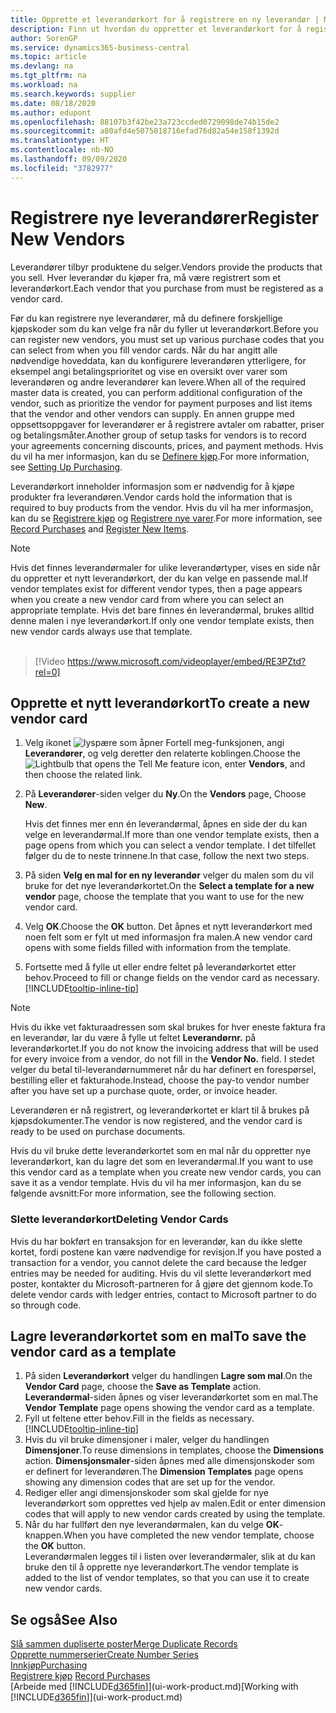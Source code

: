```yaml
---
title: Opprette et leverandørkort for å registrere en ny leverandør | Microsoft-dokumentasjon
description: Finn ut hvordan du oppretter et leverandørkort for å registrere en ny leverandør.
author: SorenGP
ms.service: dynamics365-business-central
ms.topic: article
ms.devlang: na
ms.tgt_pltfrm: na
ms.workload: na
ms.search.keywords: supplier
ms.date: 08/18/2020
ms.author: edupont
ms.openlocfilehash: 88107b3f42be23a723ccded0729098de74b15de2
ms.sourcegitcommit: a80afd4e5075018716efad76d82a54e158f1392d
ms.translationtype: HT
ms.contentlocale: nb-NO
ms.lasthandoff: 09/09/2020
ms.locfileid: "3782977"
---
```

# <a name="register-new-vendors"></a><span data-ttu-id="cde1b-103">Registrere nye leverandører</span><span class="sxs-lookup"><span data-stu-id="cde1b-103">Register New Vendors</span></span>

<span data-ttu-id="cde1b-104">Leverandører tilbyr produktene du selger.</span><span class="sxs-lookup"><span data-stu-id="cde1b-104">Vendors provide the products that you sell.</span></span> <span data-ttu-id="cde1b-105">Hver leverandør du kjøper fra, må være registrert som et leverandørkort.</span><span class="sxs-lookup"><span data-stu-id="cde1b-105">Each vendor that you purchase from must be registered as a vendor card.</span></span>

<span data-ttu-id="cde1b-106">Før du kan registrere nye leverandører, må du definere forskjellige kjøpskoder som du kan velge fra når du fyller ut leverandørkort.</span><span class="sxs-lookup"><span data-stu-id="cde1b-106">Before you can register new vendors, you must set up various purchase codes that you can select from when you fill vendor cards.</span></span> <span data-ttu-id="cde1b-107">Når du har angitt alle nødvendige hoveddata, kan du konfigurere leverandøren ytterligere, for eksempel angi betalingsprioritet og vise en oversikt over varer som leverandøren og andre leverandører kan levere.</span><span class="sxs-lookup"><span data-stu-id="cde1b-107">When all of the required master data is created, you can perform additional configuration of the vendor, such as prioritize the vendor for payment purposes and list items that the vendor and other vendors can supply.</span></span> <span data-ttu-id="cde1b-108">En annen gruppe med oppsettsoppgaver for leverandører er å registrere avtaler om rabatter, priser og betalingsmåter.</span><span class="sxs-lookup"><span data-stu-id="cde1b-108">Another group of setup tasks for vendors is to record your agreements concerning discounts, prices, and payment methods.</span></span> <span data-ttu-id="cde1b-109">Hvis du vil ha mer informasjon, kan du se [Definere kjøp](purchasing-setup-purchasing.md).</span><span class="sxs-lookup"><span data-stu-id="cde1b-109">For more information, see [Setting Up Purchasing](purchasing-setup-purchasing.md).</span></span>

<span data-ttu-id="cde1b-110">Leverandørkort inneholder informasjon som er nødvendig for å kjøpe produkter fra leverandøren.</span><span class="sxs-lookup"><span data-stu-id="cde1b-110">Vendor cards hold the information that is required to buy products from the vendor.</span></span> <span data-ttu-id="cde1b-111">Hvis du vil ha mer informasjon, kan du se [Registrere kjøp](purchasing-how-record-purchases.md) og [Registrere nye varer](inventory-how-register-new-items.md).</span><span class="sxs-lookup"><span data-stu-id="cde1b-111">For more information, see [Record Purchases](purchasing-how-record-purchases.md) and [Register New Items](inventory-how-register-new-items.md).</span></span>

> [!NOTE]  
> <span data-ttu-id="cde1b-112">Hvis det finnes leverandørmaler for ulike leverandørtyper, vises en side når du oppretter et nytt leverandørkort, der du kan velge en passende mal.</span><span class="sxs-lookup"><span data-stu-id="cde1b-112">If vendor templates exist for different vendor types, then a page appears when you create a new vendor card from where you can select an appropriate template.</span></span> <span data-ttu-id="cde1b-113">Hvis det bare finnes én leverandørmal, brukes alltid denne malen i nye leverandørkort.</span><span class="sxs-lookup"><span data-stu-id="cde1b-113">If only one vendor template exists, then new vendor cards always use that template.</span></span>
<br><br>  

> [!Video https://www.microsoft.com/videoplayer/embed/RE3PZtd?rel=0]

## <a name="to-create-a-new-vendor-card"></a><span data-ttu-id="cde1b-114">Opprette et nytt leverandørkort</span><span class="sxs-lookup"><span data-stu-id="cde1b-114">To create a new vendor card</span></span>

1. <span data-ttu-id="cde1b-115">Velg ikonet ![lyspære som åpner Fortell meg-funksjonen](media/ui-search/search_small.png "Fortell hva du vil gjøre"), angi **Leverandører**, og velg deretter den relaterte koblingen.</span><span class="sxs-lookup"><span data-stu-id="cde1b-115">Choose the ![Lightbulb that opens the Tell Me feature](media/ui-search/search_small.png "Tell me what you want to do") icon, enter **Vendors**, and then choose the related link.</span></span>  
2. <span data-ttu-id="cde1b-116">På **Leverandører**-siden velger du **Ny**.</span><span class="sxs-lookup"><span data-stu-id="cde1b-116">On the **Vendors** page, Choose **New**.</span></span>

    <span data-ttu-id="cde1b-117">Hvis det finnes mer enn én leverandørmal, åpnes en side der du kan velge en leverandørmal.</span><span class="sxs-lookup"><span data-stu-id="cde1b-117">If more than one vendor template exists, then a page opens from which you can select a vendor template.</span></span> <span data-ttu-id="cde1b-118">I det tilfellet følger du de to neste trinnene.</span><span class="sxs-lookup"><span data-stu-id="cde1b-118">In that case, follow the next two steps.</span></span>
3. <span data-ttu-id="cde1b-119">På siden **Velg en mal for en ny leverandør** velger du malen som du vil bruke for det nye leverandørkortet.</span><span class="sxs-lookup"><span data-stu-id="cde1b-119">On the **Select a template for a new vendor** page, choose the template that you want to use for the new vendor card.</span></span>
4. <span data-ttu-id="cde1b-120">Velg **OK**.</span><span class="sxs-lookup"><span data-stu-id="cde1b-120">Choose the **OK** button.</span></span> <span data-ttu-id="cde1b-121">Det åpnes et nytt leverandørkort med noen felt som er fylt ut med informasjon fra malen.</span><span class="sxs-lookup"><span data-stu-id="cde1b-121">A new vendor card opens with some fields filled with information from the template.</span></span>
5. <span data-ttu-id="cde1b-122">Fortsette med å fylle ut eller endre feltet på leverandørkortet etter behov.</span><span class="sxs-lookup"><span data-stu-id="cde1b-122">Proceed to fill or change fields on the vendor card as necessary.</span></span> [!INCLUDE[tooltip-inline-tip](includes/tooltip-inline-tip_md.md)]

> [!NOTE]  
> <span data-ttu-id="cde1b-123">Hvis du ikke vet fakturaadressen som skal brukes for hver eneste faktura fra en leverandør, lar du være å fylle ut feltet **Leverandørnr.** på leverandørkortet.</span><span class="sxs-lookup"><span data-stu-id="cde1b-123">If you do not know the invoicing address that will be used for every invoice from a vendor, do not fill in the **Vendor No.** field.</span></span> <span data-ttu-id="cde1b-124">I stedet velger du betal til-leverandørnummeret når du har definert en forespørsel, bestilling eller et fakturahode.</span><span class="sxs-lookup"><span data-stu-id="cde1b-124">Instead, choose the pay-to vendor number after you have set up a purchase quote, order, or invoice header.</span></span>

<span data-ttu-id="cde1b-125">Leverandøren er nå registrert, og leverandørkortet er klart til å brukes på kjøpsdokumenter.</span><span class="sxs-lookup"><span data-stu-id="cde1b-125">The vendor is now registered, and the vendor card is ready to be used on purchase documents.</span></span>

<span data-ttu-id="cde1b-126">Hvis du vil bruke dette leverandørkortet som en mal når du oppretter nye leverandørkort, kan du lagre det som en leverandørmal.</span><span class="sxs-lookup"><span data-stu-id="cde1b-126">If you want to use this vendor card as a template when you create new vendor cards, you can save it as a vendor template.</span></span> <span data-ttu-id="cde1b-127">Hvis du vil ha mer informasjon, kan du se følgende avsnitt:</span><span class="sxs-lookup"><span data-stu-id="cde1b-127">For more information, see the following section.</span></span>

### <a name="deleting-vendor-cards"></a><span data-ttu-id="cde1b-128">Slette leverandørkort</span><span class="sxs-lookup"><span data-stu-id="cde1b-128">Deleting Vendor Cards</span></span>
<span data-ttu-id="cde1b-129">Hvis du har bokført en transaksjon for en leverandør, kan du ikke slette kortet, fordi postene kan være nødvendige for revisjon.</span><span class="sxs-lookup"><span data-stu-id="cde1b-129">If you have posted a transaction for a vendor, you cannot delete the card because the ledger entries may be needed for auditing.</span></span> <span data-ttu-id="cde1b-130">Hvis du vil slette leverandørkort med poster, kontakter du Microsoft-partneren for å gjøre det gjennom kode.</span><span class="sxs-lookup"><span data-stu-id="cde1b-130">To delete vendor cards with ledger entries, contact to Microsoft partner to do so through code.</span></span>

## <a name="to-save-the-vendor-card-as-a-template"></a><span data-ttu-id="cde1b-131">Lagre leverandørkortet som en mal</span><span class="sxs-lookup"><span data-stu-id="cde1b-131">To save the vendor card as a template</span></span>
1. <span data-ttu-id="cde1b-132">På siden **Leverandørkort** velger du handlingen **Lagre som mal**.</span><span class="sxs-lookup"><span data-stu-id="cde1b-132">On the **Vendor Card** page, choose the **Save as Template** action.</span></span> <span data-ttu-id="cde1b-133">**Leverandørmal**-siden åpnes og viser leverandørkortet som en mal.</span><span class="sxs-lookup"><span data-stu-id="cde1b-133">The **Vendor Template** page opens showing the vendor card as a template.</span></span>
2. <span data-ttu-id="cde1b-134">Fyll ut feltene etter behov.</span><span class="sxs-lookup"><span data-stu-id="cde1b-134">Fill in the fields as necessary.</span></span> [!INCLUDE[tooltip-inline-tip](includes/tooltip-inline-tip_md.md)]
3. <span data-ttu-id="cde1b-135">Hvis du vil bruke dimensjoner i maler, velger du handlingen **Dimensjoner**.</span><span class="sxs-lookup"><span data-stu-id="cde1b-135">To reuse dimensions in templates, choose the **Dimensions** action.</span></span> <span data-ttu-id="cde1b-136">**Dimensjonsmaler**-siden åpnes med alle dimensjonskoder som er definert for leverandøren.</span><span class="sxs-lookup"><span data-stu-id="cde1b-136">The **Dimension Templates** page opens showing any dimension codes that are set up for the vendor.</span></span>
4. <span data-ttu-id="cde1b-137">Rediger eller angi dimensjonskoder som skal gjelde for nye leverandørkort som opprettes ved hjelp av malen.</span><span class="sxs-lookup"><span data-stu-id="cde1b-137">Edit or enter dimension codes that will apply to new vendor cards created by using the template.</span></span>
5. <span data-ttu-id="cde1b-138">Når du har fullført den nye leverandørmalen, kan du velge **OK**-knappen.</span><span class="sxs-lookup"><span data-stu-id="cde1b-138">When you have completed the new vendor template, choose the **OK** button.</span></span>  
   <span data-ttu-id="cde1b-139">Leverandørmalen legges til i listen over leverandørmaler, slik at du kan bruke den til å opprette nye leverandørkort.</span><span class="sxs-lookup"><span data-stu-id="cde1b-139">The vendor template is added to the list of vendor templates, so that you can use it to create new vendor cards.</span></span>

## <a name="see-also"></a><span data-ttu-id="cde1b-140">Se også</span><span class="sxs-lookup"><span data-stu-id="cde1b-140">See Also</span></span>
[<span data-ttu-id="cde1b-141">Slå sammen dupliserte poster</span><span class="sxs-lookup"><span data-stu-id="cde1b-141">Merge Duplicate Records</span></span>](sales-how-merge-duplicate-records.md)  
[<span data-ttu-id="cde1b-142">Opprette nummerserier</span><span class="sxs-lookup"><span data-stu-id="cde1b-142">Create Number Series</span></span>](ui-create-number-series.md)  
[<span data-ttu-id="cde1b-143">Innkjøp</span><span class="sxs-lookup"><span data-stu-id="cde1b-143">Purchasing</span></span>](purchasing-manage-purchasing.md)  
<span data-ttu-id="cde1b-144">[Registrere kjøp](purchasing-how-record-purchases.md) </span><span class="sxs-lookup"><span data-stu-id="cde1b-144">[Record Purchases](purchasing-how-record-purchases.md) </span></span>  
<span data-ttu-id="cde1b-145">[Arbeide med [!INCLUDE[d365fin](includes/d365fin_md.md)]](ui-work-product.md)</span><span class="sxs-lookup"><span data-stu-id="cde1b-145">[Working with [!INCLUDE[d365fin](includes/d365fin_md.md)]](ui-work-product.md)</span></span>  
